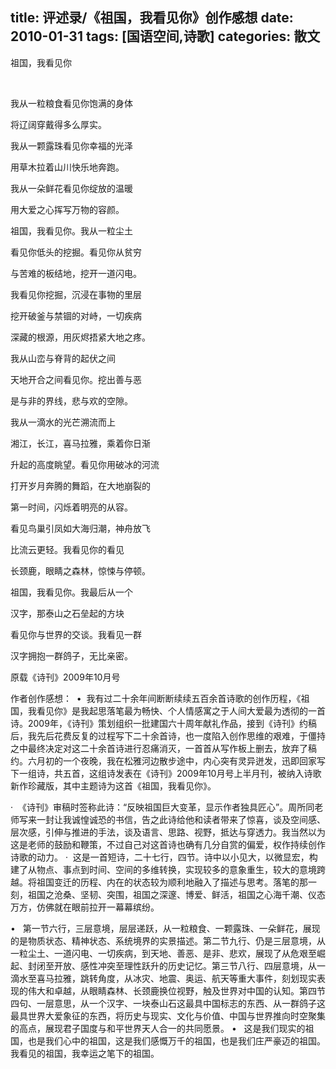 title: 评述录/《祖国，我看见你》创作感想
date: 2010-01-31
tags: [国语空间,诗歌]
categories: 散文
---
 <p>祖国，我看见你</p> 
 <p>  &nbsp;</p> 
 <p>我从一粒粮食看见你饱满的身体</p> 
 <p>将辽阔穿戴得多么厚实。</p> 
 <p>我从一颗露珠看见你幸福的光泽</p> 
 <p>用草木拉着山川快乐地奔跑。</p> 
 <p>我从一朵鲜花看见你绽放的温暖</p> 
 <p>用大爱之心挥写万物的容颜。</p> 
 <p>祖国，我看见你。我从一粒尘土</p> 
 <p>看见你低头的挖掘。看见你从贫穷</p> 
<!-- more --><p>与苦难的板结地，挖开一道闪电。</p> 
 <p>我看见你挖掘，沉浸在事物的里层</p> 
 <p>挖开破釜与禁锢的对峙，一切疾病</p> 
 <p>深藏的根源，用灰烬捂紧大地之疼。</p> 
 <p>我从山峦与脊背的起伏之间</p> 
 <p>天地开合之间看见你。挖出善与恶</p> 
 <p>是与非的界线，悲与欢的空隙。</p> 
 <p>我从一滴水的光芒溯流而上</p> 
 <p>湘江，长江，喜马拉雅，乘着你日渐</p> 
 <p>升起的高度眺望。看见你用破冰的河流</p> 
 <p>打开岁月奔腾的舞蹈，在大地崩裂的</p> 
 <p>第一时间，闪烁着明亮的从容。</p> 
 <p>看见鸟巢引凤如大海归潮，神舟放飞</p> 
 <p>比流云更轻。我看见你的看见</p> 
 <p>长颈鹿，眼睛之森林，惊悚与停顿。</p> 
 <p>祖国，我看见你。我最后从一个</p> 
 <p>汉字，那泰山之石垒起的方块</p> 
 <p>看见你与世界的交谈。我看见一群</p> 
 <p>汉字拥抱一群鸽子，无比亲密。</p> 
 <p>原载《诗刊》2009年10月号</p> 
 <p>作者创作感想： &nbsp;•&nbsp; 我有过二十余年间断断续续五百余首诗歌的创作历程，《祖国，我看见你》是我起思落笔最为畅快、个人情感寓之于人间大爱最为透彻的一首诗。2009年，《诗刊》策划组织一批建国六十周年献礼作品，接到《诗刊》约稿后，我先后花费反复的过程写下二十余首诗，也一度陷入创作思维的艰难，于僵持之中最终决定对这二十余首诗进行忍痛消灭，一首首从写作板上删去，放弃了稿约。六月初的一个夜晚，我在松雅河边散步途中，内心突有灵异迸发，迅即回家写下一组诗，共五首，这组诗发表在《诗刊》2009年10月号上半月刊，被纳入诗歌新作珍藏版，其中主题诗为这首《祖国，我看见你》。</p> 
 <p>&middot;&nbsp; 《诗刊》审稿时签称此诗：“反映祖国巨大变革，显示作者独具匠心”。周所同老师写来一封让我诚惶诚恐的书信，告之此诗给他和读者带来了惊喜，谈及空间感、层次感，引伸与推进的手法，谈及语言、思路、视野，抵达与穿透力。我当然以为这是老师的鼓励和鞭策，不过自己对这首诗也确有几分自赏的偏爱，权作持续创作诗歌的动力。 &middot;&nbsp; 这是一首短诗，二十七行，四节。诗中以小见大，以微显宏，构建了从物点、事点到时间、空间的多维转换，实现较多的意象重生，较大的意境跨越。将祖国变迁的历程、内在的状态较为顺利地融入了描述与思考。落笔的那一刻，祖国之沧桑、坚韧、突围，祖国之深邃、博爱、鲜活，祖国之心海千潮、仪态万方，仿佛就在眼前拉开一幕幕缤纷。</p> 
 <p> •&nbsp;&nbsp;&nbsp;第一节六行，三层意境，层层递跃，从一粒粮食、一颗露珠、一朵鲜花，展现的是物质状态、精神状态、系统境界的实景描述。第二节九行、仍是三层意境，从一粒尘土、一道闪电、一切疾病，到天地、善恶、是非、悲欢，展现了从危艰至崛起、封闭至开放、感性冲突至理性跃升的历史记忆。第三节八行、四层意境，从一滴水至喜马拉雅，跳转角度，从冰灾、地震、奥运、航天等重大事件，刻划现实表现的伟大和卓越，从眼睛森林、长颈鹿换位视野，触及世界对中国的认知。第四节四句、一层意思，从一个汉字、一块泰山石这最具中国标志的东西、从一群鸽子这最具世界大爱象征的东西，将历史与现实、文化与价值、中国与世界推向时空聚集的高点，展现君子国度与和平世界天人合一的共同愿景。 •&nbsp;&nbsp; 这是我们现实的祖国，也是我们心中的祖国，这是我们感慨万千的祖国，也是我们庄严豪迈的祖国。我看见的祖国，我幸运之笔下的祖国。</p> 
